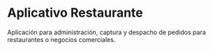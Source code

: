 Aplicativo Restaurante
======================

Aplicación para administración, captura y despacho de pedidos para restaurantes o negocios comerciales. 
